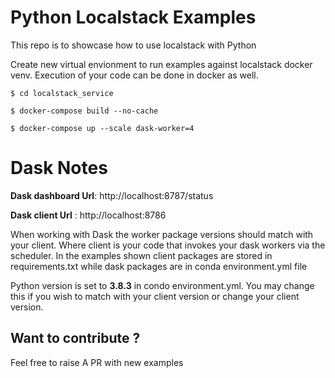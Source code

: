 # Python Localstack Examples

This repo is to showcase how to use localstack with Python


Create new virtual envionment to run examples against 
localstack docker venv. Execution of your code can be 
done in docker as well.

```
$ cd localstack_service

$ docker-compose build --no-cache 

$ docker-compose up --scale dask-worker=4
```

# Dask Notes

**Dask dashboard Url**: http://localhost:8787/status

**Dask client Url**   : http://localhost:8786

When working with Dask the worker package versions should match with your 
client. Where client is your code that invokes your dask workers via the scheduler. In the examples shown 
client packages are stored in requirements.txt while dask packages 
are in conda environment.yml file

Python version is set to **3.8.3** in condo environment.yml. You may change
this if you wish to match with your client version or change your client version.


## Want to contribute ?

Feel free to raise A PR with new examples
